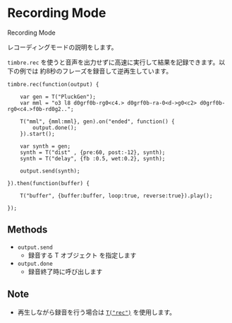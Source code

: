 Recording Mode
===============
Recording Mode

レコーディングモードの説明をします。  

`timbre.rec` を使うと音声を出力せずに高速に実行して結果を記録できます。以下の例では 約8秒のフレーズを録音して逆再生しています。

```timbre
timbre.rec(function(output) {

    var gen = T("PluckGen");
    var mml = "o3 l8 d0grf0b-rg0<c4.> d0grf0b-ra-0<d->g0<c2> d0grf0b-rg0<c4.>f0b-rd0g2..";
    
    T("mml", {mml:mml}, gen).on("ended", function() {
        output.done();
    }).start();
    
    var synth = gen;
    synth = T("dist" , {pre:60, post:-12}, synth);
    synth = T("delay", {fb :0.5, wet:0.2}, synth);
    
    output.send(synth);

}).then(function(buffer) {
   
    T("buffer", {buffer:buffer, loop:true, reverse:true}).play();
    
});
```

## Methods ##
- `output.send`
  - 録音する T オブジェクト を指定します
- `output.done`
  - 録音終了時に呼び出します

## Note ##
- 再生しながら録音を行う場合は [`T("rec")`](./rec.html) を使用します。
